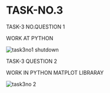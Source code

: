 # TASK-NO.3
TASK-3 NO.QUESTION 1

WORK AT PYTHON

![task3no1 shutdown](https://user-images.githubusercontent.com/112387001/187958964-78e67017-eaa8-4a90-96e8-d00094efa76f.PNG)


TASK-3 QUESTION 2

WORK IN PYTHON
MATPLOT LIBRARAY

![task3no 2](https://user-images.githubusercontent.com/112387001/187961543-6638c23f-3522-47f5-bcdd-2d88d4396483.PNG)
